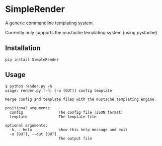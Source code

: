 SimpleRender
=========

A generic commandline templating system.

Currently only supports the mustache templating system (using pystache)

Installation
---

`pip install SimpleRender`

Usage
---
```
$ python render.py -h
usage: render.py [-h] [-o [OUT]] config template

Merge config and template files with the mustache templating engine.

positional arguments:
  config                The config file (JSON format)
  template              The template file

optional arguments:
  -h, --help            show this help message and exit
  -o [OUT], --out [OUT]
                        The output file
```
